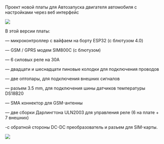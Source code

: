 Проект новой платы для Автозапуска двигателя автомобиля с настройками через веб интерфейс

![](https://github.com/martinhol221/ESP32-SIM800-WEB/blob/master/Esp32-Sim800-Web-6.0.jpg)

В этой версии платы:

— микроконтроллер с вайфаем на борту ESP32 (с блютузом 4.0)

— GSM / GPRS модем SIM800C (с блютузом)

— 6 силовых реле на 30А

— двадцати и шеснадцати пиновые колодки для подключения проводов

— две оптопары, для подключения внешних сигналов

— разъем 3.5 mm, для подключения шины датчиков температуры DS18B20

— SMA коннектор для GSM-антенны

— две сборки Дарлингтона ULN2003 для управления реле (6 на плате + 7 внешних)

-с обратной стороны DC-DC преобразователь и разъем для SIM-карты.



![](https://github.com/martinhol221/ESP32-SIM800-WEB/blob/master/Esp32-ESPFlashDownloadTool.JPG)
